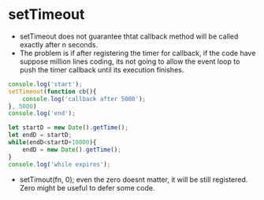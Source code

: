 # setTimeout
- setTimeout does not guarantee thtat callback method will be called exactly after n seconds.
- The problem is if after registering the timer for callback, if the code have suppose million lines coding, its not going to allow the event loop to push the timer callback until its execution finishes.

```javascript
console.log('start');
setTimeout(function cb(){
    console.log('callback after 5000');
}, 5000)
console.log('end');

let startD = new Date().getTime();
let endD = startD;
while(endD<startD+10000){
    endD = new Date().getTime();
}
console.log('while expires');
```

- setTimout(fn, 0); even the zero doesnt matter, it will be still registered. Zero might be useful to defer some code.